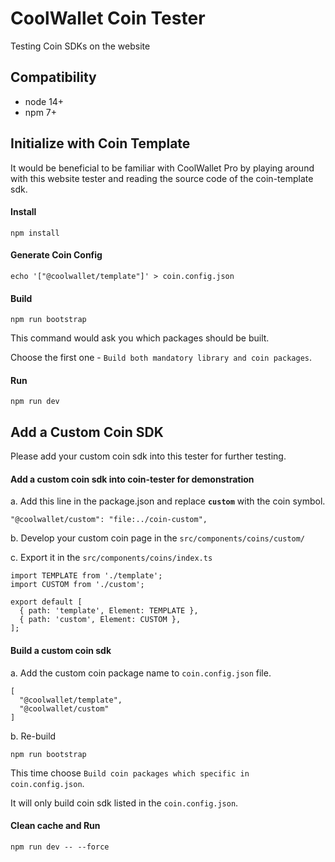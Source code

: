 # CoolWallet Coin Tester

Testing Coin SDKs on the website

## Compatibility

- node 14+
- npm 7+

## Initialize with Coin Template

It would be beneficial to be familiar with CoolWallet Pro by playing around with this website tester and reading the source code of the coin-template sdk.

#### Install

```shell
npm install
```

#### Generate Coin Config

```shell
echo '["@coolwallet/template"]' > coin.config.json
```

#### Build

```shell
npm run bootstrap
```
This command would ask you which packages should be built.

Choose the first one - `Build both mandatory library and coin packages`.

#### Run

```shell
npm run dev
```

## Add a Custom Coin SDK

Please add your custom coin sdk into this tester for further testing.

#### Add a custom coin sdk into coin-tester for demonstration

a. Add this line in the package.json and replace **`custom`** with the coin symbol.

```shell
"@coolwallet/custom": "file:../coin-custom",
```

b. Develop your custom coin page in the `src/components/coins/custom/`

c. Export it in the `src/components/coins/index.ts`

```shell
import TEMPLATE from './template';
import CUSTOM from './custom';

export default [
  { path: 'template', Element: TEMPLATE },
  { path: 'custom', Element: CUSTOM },
];
```

#### Build a custom coin sdk

a. Add the custom coin package name to `coin.config.json` file.

```shell
[
  "@coolwallet/template",
  "@coolwallet/custom"
]
```

b. Re-build

```shell
npm run bootstrap
```
This time choose `Build coin packages which specific in coin.config.json`.

It will only build coin sdk listed in the `coin.config.json`.

#### Clean cache and Run

```shell
npm run dev -- --force
```
